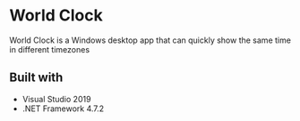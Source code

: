 # World Clock
World Clock is a Windows desktop app that can quickly show the same time in different timezones

## Built with

- Visual Studio 2019
- .NET Framework 4.7.2

